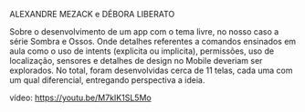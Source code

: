 ALEXANDRE MEZACK e DÉBORA LIBERATO

Sobre o desenvolvimento de um app com o tema livre, no nosso caso a série Sombra e Ossos. Onde detalhes referentes a comandos ensinados
em aula como o uso de intents (explicita ou implicita), permissões, uso de localização, sensores e detalhes de design no Mobile deveriam ser
explorados. No total, foram desenvolvidas cerca de 11 telas, cada uma com um qual diferencial, entregando perspectiva a ideia. 

vídeo: https://youtu.be/M7kIK1SL5Mo 
